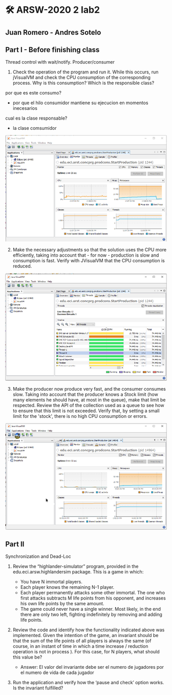 # 🛠️ ARSW-2020 2 lab2
## Juan Romero - Andres Sotelo



## Part I - Before finishing class
Thread control with wait/notify. Producer/consumer
1. Check the operation of the program and run it. While this occurs, run jVisualVM and check the CPU consumption of the corresponding process. Why is this consumption? Which is the responsible class? 

por que es este consumo?
- por que el hilo consumidor mantiene su ejecucion en momentos inecesarios

cual es la clase responsable?
- la clase comsumidor 

![alt text](https://github.com/JuanRomero11/ARSW-2020-2-LAB2/blob/master/images/punto1.PNG)


2. Make the necessary adjustments so that the solution uses the CPU more efficiently, taking into account that - for now - production is slow and consumption is fast. Verify with JVisualVM that the CPU consumption is reduced. 

![alt text](https://github.com/JuanRomero11/ARSW-2020-2-LAB2/blob/master/images/punto1.2.PNG)

3. Make the producer now produce very fast, and the consumer consumes slow. Taking into account that the producer knows a Stock limit (how many elements he should have, at most in the queue), make that limit be respected. Review the API of the collection used as a queue to see how to ensure that this limit is not exceeded. Verify that, by setting a small limit for the 'stock', there is no high CPU consumption or errors.

![alt text](https://github.com/JuanRomero11/ARSW-2020-2-LAB2/blob/master/images/punto1.3.PNG)

## Part II
Synchronization and Dead-Loc
1. Review the “highlander-simulator” program, provided in the edu.eci.arsw.highlandersim package. This is a game in which:

    - You have N immortal players.
    - Each player knows the remaining N-1 player.
    - Each player permanently attacks some other immortal. The one who first attacks subtracts M life points from his opponent, and increases his own life points by the same            amount. 
    - The game could never have a single winner. Most likely, in the end there are only two left, fighting indefinitely by removing and adding life points. 
    
2. Review the code and identify how the functionality indicated above was implemented. Given the intention of the game, an invariant should be that the sum of the life points of all players is always the same (of course, in an instant of time in which a time increase / reduction operation is not in process ). For this case, for N players, what should this value be?

      - Answer: El valor del invariante debe ser el numero de jugadores por el numero de vida de cada jugador 
      
3. Run the application and verify how the ‘pause and check’ option works. Is the invariant fulfilled?

